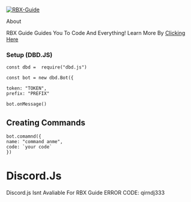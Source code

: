<br />
    <p>
    <a href="https"://sites.google.com/view/rbxdevs><img src="https://cdn.discordapp.com/attachments/768394610548146189/810778835771064320/20210215_1027232.png" alt="RBX-Guide" /></a>
  </p
   # RBX Guide


## About

RBX Guide Guides You To Code And Everything! Learn More By [Clicking Here](https://sites.google.com/view/javascript-learn2/Learn-More)




### Setup (DBD.JS)


```
const dbd =  require("dbd.js")

const bot = new dbd.Bot({

token: "TOKEN",
prefix: "PREFIX"

bot.onMessage()
```

## Creating Commands
```
bot.comamnd({ 
name: "command anme",
code: `your code`
})
```


# Discord.Js

Discord.js Isnt Avaliable For RBX Guide ERROR CODE: qirndj333
